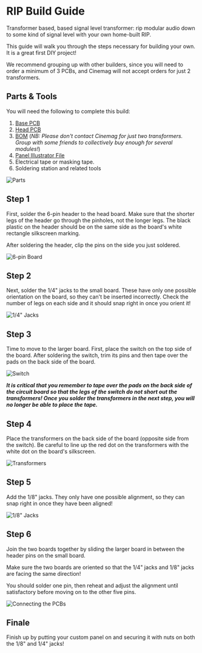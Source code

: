 # RIP Build Guide

Transformer based, based signal level transformer: rip modular audio down to some kind of signal level with your own home-built RIP.

This guide will walk you through the steps necessary for building your own.  It is a great first DIY project!

We recommend grouping up with other builders, since you will need to order a minimum of 3 PCBs, and Cinemag will not accept orders for just 2 transformers.

## Parts  & Tools

You will need the following to complete this build:

1. [Base PCB](https://oshpark.com/shared_projects/XV3uuEyj)
2. [Head PCB](https://oshpark.com/shared_projects/YRoWpgCe)
3. [BOM](https://octopart.com/bom-tool/D3BJBFqb) (*NB: Please don't contact Cinemag for just two transformers.  Group with some friends to collectively buy enough for several modules!*)
4. [Panel Illustrator File](https://github.com/whimsicalraps/MannequinsPanels)
5. Electrical tape or masking tape.
6. Soldering station and related tools

![Parts](./images/parts.jpg)



## Step 1

First, solder the 6-pin header to the head board.  Make sure that the shorter legs of the header go through the pinholes, not the longer legs.  The black plastic on the header should be on the same side as the board's white rectangle silkscreen marking.

After soldering the header, clip the pins on the side you just soldered.

![6-pin Board](./images/01.jpg)

## Step 2

Next, solder the 1/4" jacks to the small board.  These have only one possible orientation on the board, so they can't be inserted incorrectly.  Check the number of legs on each side and it should snap right in once you orient it!

![1/4" Jacks](./images/02.jpg)



## Step 3

Time to move to the larger board.  First, place the switch on the top side of the board.  After soldering the switch, trim its pins and then tape over the pads on the back side of the board.

![Switch](./images/03.jpg)

***It is critical that you remember to tape over the pads on the back side of the circuit board so that the legs of the switch do not short out the transformers!  Once you solder the transformers in the next step, you will no longer be able to place the tape.***

## Step 4

Place the transformers on the back side of the board (opposite side from the switch).  Be careful to line up the red dot on the transformers with the white dot on the board's silkscreen.

![Transformers](./images/04.jpg)



## Step 5

Add the 1/8" jacks.  They only have one possible alignment, so they can snap right in once they have been aligned!

![1/8" Jacks](./images/05.jpg)

## Step 6

Join the two boards together by sliding the larger board in between the header pins on the small board.  

Make sure the two boards are oriented so that the 1/4" jacks and 1/8" jacks are facing the same direction!  

You should solder one pin, then reheat and adjust the alignment until satisfactory before moving on to the other five pins.

![Connecting the PCBs](./images/06.jpg)

## Finale

Finish up by putting your custom panel on and securing it with nuts on both the 1/8" and 1/4" jacks!

